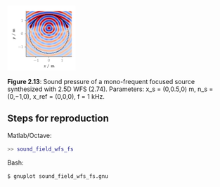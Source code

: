 ![Fig 2.13](fig2_13.png)

**Figure 2.13**: Sound pressure of a mono-frequent
focused source synthesized
with 2.5D WFS (2.74). Parameters: x_s =
(0,0.5,0) m, n_s = (0,−1,0), x_ref =
(0,0,0), f = 1 kHz.

## Steps for reproduction

Matlab/Octave:
```Matlab
>> sound_field_wfs_fs
```

Bash:
```Bash
$ gnuplot sound_field_wfs_fs.gnu
```
